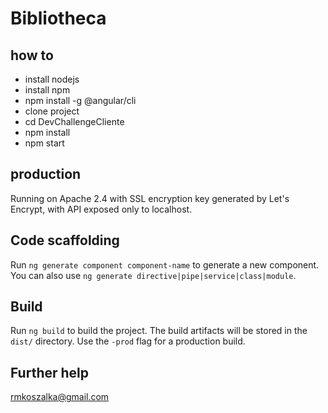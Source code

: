 # Bibliotheca


## how to

- install nodejs
- install npm
- npm install -g @angular/cli
- clone project
- cd DevChallengeCliente
- npm install
- npm start

## production

Running on Apache 2.4 with SSL encryption key generated by Let's Encrypt, with API exposed only to localhost.

## Code scaffolding

Run `ng generate component component-name` to generate a new component. You can also use `ng generate directive|pipe|service|class|module`.

## Build

Run `ng build` to build the project. The build artifacts will be stored in the `dist/` directory. Use the `-prod` flag for a production build.

## Further help

rmkoszalka@gmail.com
